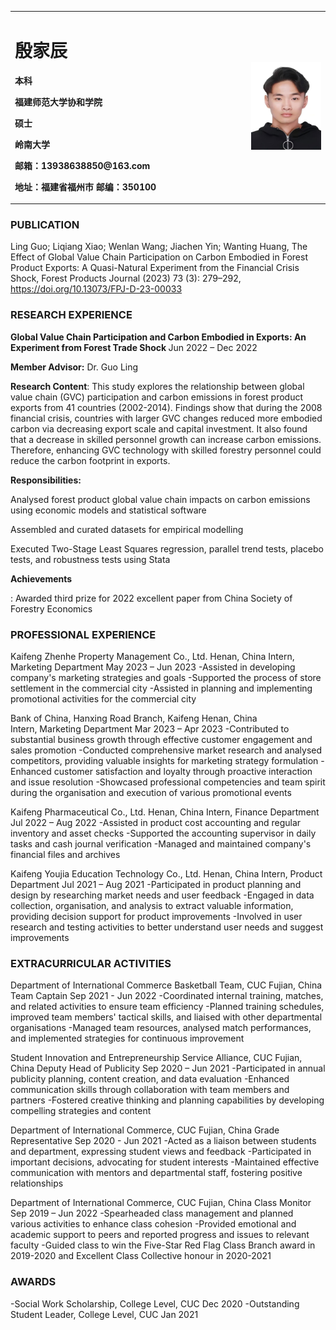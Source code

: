 
<table border="0">
  <tr>
    <td width="75%">
      <h1>殷家辰</h1>
      <p><b>本科</b></p >
      <p><b>福建师范大学协和学院</b></p >
      <p><b>硕士</b></p >
      <p><b>岭南大学</b></p >
      <p><b>邮箱：13938638850@163.com</b></p >
      <p><b>地址：福建省福州市
邮编：350100</b></p >
    </td>
    <td width="25%">
   <img src="/LU 证件照 1.jpg" width="100%">
    </td>
  </tr>
</table>


### PUBLICATION
Ling Guo; Liqiang Xiao; Wenlan Wang; Jiachen Yin; Wanting Huang, The Effect of Global Value Chain Participation on Carbon Embodied in Forest Product Exports: A Quasi-Natural Experiment from the Financial Crisis Shock, Forest Products Journal (2023) 73 (3): 279–292, https://doi.org/10.13073/FPJ-D-23-00033


### RESEARCH EXPERIENCE
<p><b>Global Value Chain Participation and Carbon Embodied in Exports: An Experiment from Forest Trade Shock </b>
                                                                       Jun 2022 – Dec 2022</p>
<p><b>Member Advisor:</b> Dr. Guo Ling</p>
<p><b>Research Content</b>: This study explores the relationship between global value chain (GVC) participation and carbon emissions in forest product exports from 41 countries (2002-2014). Findings show that during the 2008 financial crisis, countries with larger GVC changes reduced more embodied carbon via decreasing export scale and capital investment. It also found that a decrease in skilled personnel growth can increase carbon emissions. Therefore, enhancing GVC technology with skilled forestry personnel could reduce the carbon footprint in exports. </p>
<p><b>Responsibilities:</b></p>
<p>Analysed forest product global value chain impacts on carbon emissions using economic models and statistical software</p>
<p>Assembled and curated datasets for empirical modelling</p>
<p>Executed Two-Stage Least Squares regression, parallel trend tests, placebo tests, and robustness tests using Stata</p>
<p><b>Achievements</b></p>: Awarded third prize for 2022 excellent paper from China Society of Forestry Economics

### PROFESSIONAL EXPERIENCE
Kaifeng Zhenhe Property Management Co., Ltd.                                              Henan, China 
Intern, Marketing Department                                                       May 2023 – Jun 2023
-Assisted in developing company's marketing strategies and goals
-Supported the process of store settlement in the commercial city
-Assisted in planning and implementing promotional activities for the commercial city

Bank of China, Hanxing Road Branch, Kaifeng                                               Henan, China  
Intern, Marketing Department                                                      Mar 2023 – Apr 2023
-Contributed to substantial business growth through effective customer engagement and sales promotion
-Conducted comprehensive market research and analysed competitors, providing valuable insights for marketing strategy formulation
-Enhanced customer satisfaction and loyalty through proactive interaction and issue resolution
-Showcased professional competencies and team spirit during the organisation and execution of various promotional events


Kaifeng Pharmaceutical Co., Ltd.                                                           Henan, China 
Intern, Finance Department                                                          Jul 2022 – Aug 2022
-Assisted in product cost accounting and regular inventory and asset checks
-Supported the accounting supervisor in daily tasks and cash journal verification
-Managed and maintained company's financial files and archives
 
Kaifeng Youjia Education Technology Co., Ltd.                                               Henan, China 
Intern, Product Department                                                          Jul 2021 – Aug 2021
-Participated in product planning and design by researching market needs and user feedback
-Engaged in data collection, organisation, and analysis to extract valuable information, providing decision support for product improvements
-Involved in user research and testing activities to better understand user needs and suggest improvements

### EXTRACURRICULAR ACTIVITIES
Department of International Commerce Basketball Team, CUC                                Fujian, China
Team Captain                                                                      Sep 2021 - Jun 2022
-Coordinated internal training, matches, and related activities to ensure team efficiency
-Planned training schedules, improved team members' tactical skills, and liaised with other departmental organisations
-Managed team resources, analysed match performances, and implemented strategies for continuous improvement

Student Innovation and Entrepreneurship Service Alliance, CUC                               Fujian, China
Deputy Head of Publicity                                                            Sep 2020 – Jun 2021
-Participated in annual publicity planning, content creation, and data evaluation
-Enhanced communication skills through collaboration with team members and partners
-Fostered creative thinking and planning capabilities by developing compelling strategies and content

Department of International Commerce, CUC                                                Fujian, China
Grade Representative                                                               Sep 2020 - Jun 2021
-Acted as a liaison between students and department, expressing student views and feedback
-Participated in important decisions, advocating for student interests
-Maintained effective communication with mentors and departmental staff, fostering positive relationships

Department of International Commerce, CUC                                                Fujian, China
Class Monitor                                                                      Sep 2019 – Jun 2022
-Spearheaded class management and planned various activities to enhance class cohesion
-Provided emotional and academic support to peers and reported progress and issues to relevant faculty
-Guided class to win the Five-Star Red Flag Class Branch award in 2019-2020 and Excellent Class Collective honour in 2020-2021

### AWARDS
-Social Work Scholarship, College Level, CUC                                                  Dec 2020
-Outstanding Student Leader, College Level, CUC                                               Jan 2021
